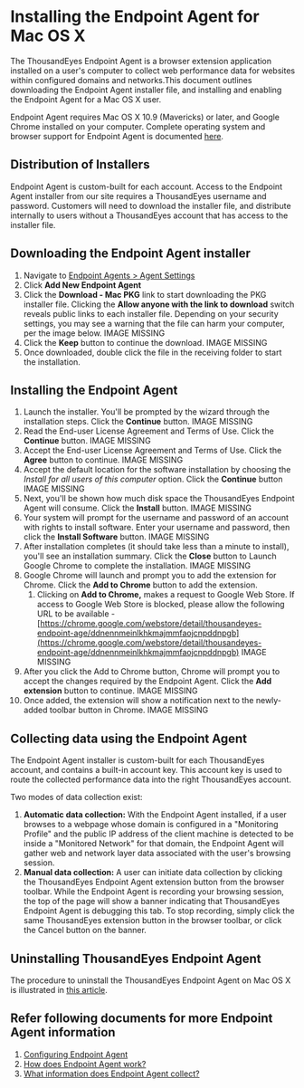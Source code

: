 # Installing the Endpoint Agent for Mac OS X

The ThousandEyes Endpoint Agent is a browser extension application installed on a user's computer to collect web performance data for websites within configured domains and networks.This document outlines downloading the Endpoint Agent installer file, and installing and enabling the Endpoint Agent for a Mac OS X user.

Endpoint Agent requires Mac OS X 10.9 \(Mavericks\) or later, and Google Chrome installed on your computer. Complete operating system and browser support for Endpoint Agent is documented [here](https://success.thousandeyes.com/ViewArticle?articleIdParam=kA044000000CnBp).

## Distribution of Installers

Endpoint Agent is custom-built for each account. Access to the Endpoint Agent installer from our site requires a ThousandEyes username and password. Customers will need to download the installer file, and distribute internally to users without a ThousandEyes account that has access to the installer file.

## Downloading the Endpoint Agent installer

1. Navigate to [Endpoint Agents &gt; Agent Settings](https://app.thousandeyes.com/endpoint/agent-settings/?section=agents)
2. Click **Add New Endpoint Agent**
3. Click the **Download - Mac PKG** link to start downloading the PKG installer file. Clicking the **Allow anyone with the link to download** switch reveals public links to each installer file. Depending on your security settings, you may see a warning that the file can harm your computer, per the image below.  IMAGE MISSING
4.  Click the **Keep** button to continue the download. IMAGE MISSING
5. Once downloaded, double click the file in the receiving folder to start the installation.

## Installing the Endpoint Agent  

1. Launch the installer.  You'll be prompted by the wizard through the installation steps.  Click the **Continue** button. IMAGE MISSING
2. Read the End-user License Agreement and Terms of Use.  Click the **Continue** button. IMAGE MISSING
3. Accept the End-user License Agreement and Terms of Use.  Click the **Agree** button to continue.  IMAGE MISSING
4. Accept the default location for the software installation by choosing the _Install for all users of this computer_ option. Click the **Continue** button IMAGE MISSING
5. Next, you'll be shown how much disk space the ThousandEyes Endpoint Agent will consume.  Click the **Install** button. IMAGE MISSING
6. Your system will prompt for the username and password of an account with rights to install software.  Enter your username and password, then click the **Install Software** button. IMAGE MISSING
7. After installation completes \(it should take less than a minute to install\), you'll see an installation summary.  Click the **Close** button to Launch Google Chrome to complete the installation. IMAGE MISSING
8. Google Chrome will launch and prompt you to add the extension for Chrome.  Click the **Add to Chrome** button to add the extension.
   1. Clicking on **Add to Chrome,** makes a request to Google Web Store. If access to Google Web Store is blocked, please allow the following URL to be available -  [https://chrome.google.com/webstore/detail/thousandeyes-endpoint-age/ddnennmeinlkhkmajmmfaojcnpddnpgb](https://chrome.google.com/webstore/detail/thousandeyes-endpoint-age/ddnennmeinlkhkmajmmfaojcnpddnpgb) IMAGE MISSING
9. After you click the Add to Chrome button, Chrome will prompt you to accept the changes required by the Endpoint Agent.  Click the **Add extension** button to continue. IMAGE MISSING
10. Once added, the extension will show a notification next to the newly-added toolbar button in Chrome.  IMAGE MISSING

## Collecting data using the Endpoint Agent

The Endpoint Agent installer is custom-built for each ThousandEyes account, and contains a built-in account key.  This account key is used to route the collected performance data into the right ThousandEyes account.

Two modes of data collection exist:

1. **Automatic data collection:** With the Endpoint Agent installed, if a user browses to a webpage whose domain is configured in a "Monitoring Profile"  and the public IP address of the client machine is detected to be inside a "Monitored Network" for that domain, the Endpoint Agent will gather web and network layer data associated with the user's browsing session.
2. **Manual data collection:** A user can initiate data collection by clicking the ThousandEyes Endpoint Agent extension button from the browser toolbar. While the Endpoint Agent is recording your browsing session, the top of the page will show a banner indicating that ThousandEyes Endpoint Agent is debugging this tab. To stop recording, simply click the same ThousandEyes extension button in the browser toolbar, or click the Cancel button on the banner.

## Uninstalling ThousandEyes Endpoint Agent

 The procedure to uninstall  the ThousandEyes Endpoint Agent on Mac OS X is illustrated in [this article](https://success.thousandeyes.com/PublicArticlePage?articleIdParam=kA044000000CpeHCAS_Uninstalling-the-Endpoint-Agent-for-Mac-OS-X).

## Refer following documents for more Endpoint Agent information

1. [Configuring Endpoint Agent](https://success.thousandeyes.com/ViewArticle?articleIdParam=kA044000000CnBx)
2. [How does Endpoint Agent work?](https://success.thousandeyes.com/ViewArticle?articleIdParam=kA0E0000000CmpU)
3. [What information does Endpoint Agent collect?](https://success.thousandeyes.com/ViewArticle?articleIdParam=kA0E0000000Cmpb)

